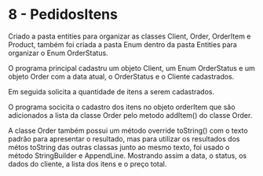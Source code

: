 # 8 - PedidosItens

Criado a pasta entities para organizar as classes Client, Order, OrderItem e Product, também foi criada a pasta Enum dentro da pasta Entities para organizar o Enum OrderStatus.

O programa principal cadastru um objeto Client, um Enum OrderStatus e um objeto Order com a data atual, o OrderStatus e o Cliente cadastrados.

Em seguida solicita a quantidade de itens a serem cadastrados.

O programa socicita o cadastro dos itens no objeto orderItem que são adicionados a lista da classe Order pelo metodo addItem() do classe Order.

A classe Order também possui um método override toString() com o texto padrão para apresentar o resultado, mas para utilizar os resultados dos métos toString das outras classas junto ao mesmo texto, foi usado o método StringBuilder e AppendLine. Mostrando assim a data, o status, os dados do cliente, a lista dos itens e o preço total.